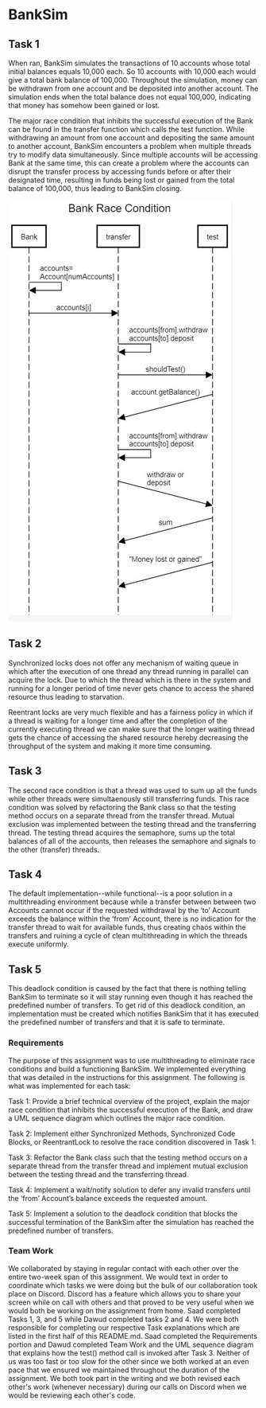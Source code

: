 # BankSim

## Task 1

When ran, BankSim simulates the transactions of 10 accounts whose total initial balances equals 10,000 each. So 10 accounts with 10,000 each would give a total bank balance of 100,000. Throughout the simulation, money can be withdrawn from one account and be deposited into another account. The simulation ends when the total balance does not equal 100,000, indicating that money has somehow been gained or lost.

The major race condition that inhibits the successful execution of the Bank can be found in the transfer function which calls the test function. While withdrawing an amount from one account and depositing the same amount to another account, BankSim encounters a problem when multiple threads try to modify data simultaneously. Since multiple accounts will be accessing Bank at the same time, this can create a problem where the accounts can disrupt the transfer process by accessing funds before or after their designated time, resulting in funds being lost or gained from the total balance of 100,000, thus leading to BankSim closing.

![Use Case Image](BankUMLSequenceDiagram.JPG)

## Task 2

Synchronized locks does not offer any mechanism of waiting queue in which after the execution of one thread any thread running in parallel can acquire the lock. Due to which the thread which is there in the system and running for a longer period of time never gets chance to access the shared resource thus leading to starvation.

Reentrant locks are very much flexible and has a fairness policy in which if a thread is waiting for a longer time and after the completion of the currently executing thread we can make sure that the longer waiting thread gets the chance of accessing the shared resource hereby decreasing the throughput of the system and making it more time consuming.

## Task 3

The second race condition is that a thread was used to sum up all the funds while other threads were simultaenously still transferring funds. This race condition was solved by refactoring the Bank class so that the testing method occurs on a separate thread from the transfer thread. Mutual exclusion was implemented between the testing thread and the transferring thread. The testing thread acquires the semaphore, sums up the total balances of all of the accounts, then releases the semaphore and signals to the other (transfer) threads.

## Task 4

The default implementation--while functional--is a poor solution in a multithreading environment because while a transfer between between two Accounts cannot occur if the requested withdrawal by the ‘to’ Account exceeds the balance within the ‘from’ Account, there is no indication for the transfer thread to wait for available funds, thus creating chaos within the transfers and ruining a cycle of clean multithreading in which the threads execute uniformly. 
 
## Task 5

This deadlock condition is caused by the fact that there is nothing telling BankSim to terminate so it will stay running even though it has reached the predefined number of transfers. To get rid of this deadlock condition, an implementation must be created which notifies BankSim that it has executed the predefined number of transfers and that it is safe to terminate.  

### Requirements

The purpose of this assignment was to use multithreading to eliminate race conditions and build a functioning BankSim.
We implemented everything that was detailed in the instructions for this assignment. The following is what was implemented for each task:

Task 1: Provide a brief technical overview of the project, explain the major race condition that inhibits the successful execution of the Bank, and draw a UML sequence diagram which outlines the major race condition.

Task 2: Implement either Synchronized Methods, Synchronized Code Blocks, or ReentrantLock to resolve the race condition discovered in Task 1.

Task 3: Refactor the Bank class such that the testing method occurs on a separate thread from the transfer thread and implement mutual exclusion between the testing thread and the transferring thread. 

Task 4: Implement a wait/notify solution to defer any invalid transfers until the ‘from’ Account’s balance exceeds the requested amount.

Task 5: Implement a solution to the deadlock condition that blocks the successful termination of the BankSim after the simulation has reached the predefined number of transfers.

### Team Work

We collaborated by staying in regular contact with each other over the entire two-week span of this assignment. We would text in order to coordinate which tasks we were doing but the bulk of our collaboration took place on Discord. Discord has a feature which allows you to share your screen while on call with others and that proved to be very useful when we would both be working on the assignment from home. Saad completed Tasks 1, 3, and 5 while Dawud completed tasks 2 and 4. We were both responsible for completing our respective Task explanations which are listed in the first half of this README.md. Saad completed the Requirements portion and Dawud completed Team Work and the UML sequence diagram that explains how the test() method call is invoked after Task 3. Neither of us was too fast or too slow for the other since we both worked at an even pace that we ensured we maintained throughout the duration of the assignment. We both took part in the writing and we both revised each other's work (whenever necessary) during our calls on Discord when we would be reviewing each other's code. 



